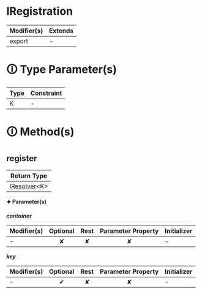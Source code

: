 # IRegistration

| Modifier(s)                            | Extends                                    |
|----------------------------------------|--------------------------------------------|
| export | - |

# &#128712; Type Parameter(s)

| Type | Constraint |
| ---- | ---------- |
| K    | -          |

# &#128712; Method(s)

## register

| Return Type                       |
|-----------------------------------|
| [IResolver](https://hamedfathi.gitbook.io/aurelia-2-doc-api/kernel/interface/di/iresolver)&lt;K&gt; |

**&#128966; Parameter(s)**

_**container**_

| Modifier(s)                              | Optional                           | Rest                          | Parameter Property                          | Initializer                       |
|------------------------------------------|:----------------------------------:|:-----------------------------:|:-------------------------------------------:|-----------------------------------|
| - | ✘  | ✘ | ✘ | - |

_**key**_

| Modifier(s)                              | Optional                           | Rest                          | Parameter Property                          | Initializer                       |
|------------------------------------------|:----------------------------------:|:-----------------------------:|:-------------------------------------------:|-----------------------------------|
| - | ✔  | ✘ | ✘ | - |